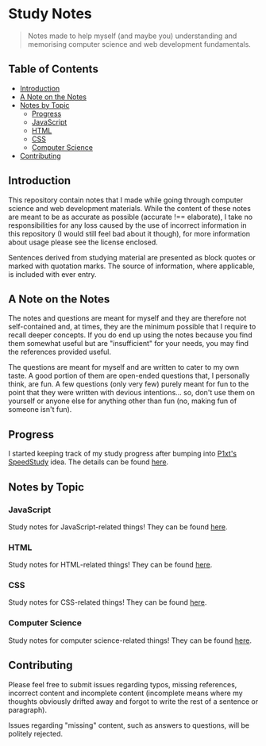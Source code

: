 # Study Notes

> Notes made to help myself (and maybe you) understanding and memorising computer science and web development fundamentals.

## Table of Contents

* [Introduction](#introduction)
* [A Note on the Notes](#a-note-on-the-notes)
* [Notes by Topic](#notes-by-topic)
  * [Progress](#progress)
  * [JavaScript](#javascript)
  * [HTML](#html)
  * [CSS](#css)
  * [Computer Science](#computer-science)
* [Contributing](#contributing)

## Introduction

This repository contain notes that I made while going through computer science and web development materials. While the content of these notes are meant to be as accurate as possible (accurate !== elaborate), I take no responsibilities for any loss caused by the use of incorrect information in this repository (I would still feel bad about it though), for more information about usage please see the license enclosed.

Sentences derived from studying material are presented as block quotes or marked with quotation marks. The source of information, where applicable, is included with ever entry.

## A Note on the Notes

The notes and questions are meant for myself and they are therefore not self-contained and, at times, they are the minimum possible that I require to recall deeper concepts. If you do end up using the notes because you find them somewhat useful but are "insufficient" for your needs, you may find the references provided useful.

The questions are meant for myself and are written to cater to my own taste. A good portion of them are open-ended questions that, I personally think, are fun. A few questions (only very few) purely meant for fun to the point that they were written with devious intentions... so, don't use them on yourself or anyone else for anything other than fun (no, making fun of someone isn't fun).

## Progress

I started keeping track of my study progress after bumping into [P1xt's SpeedStudy](https://github.com/P1xt/speedstudy) idea. The details can be found [here](https://github.com/honmanyau/study-notes/blob/master/Progress.md).

## Notes by Topic

### JavaScript

Study notes for JavaScript-related things! They can be found [here](https://github.com/honmanyau/study-notes/blob/master/JavaScript.md).

### HTML

Study notes for HTML-related things! They can be found [here](https://github.com/honmanyau/study-notes/blob/master/HTML.md).

### CSS

Study notes for CSS-related things! They can be found [here](https://github.com/honmanyau/study-notes/blob/master/CSS.md).

### Computer Science

Study notes for computer science-related things! They can be found [here](https://github.com/honmanyau/study-notes/blob/master/Computer%20Science.md).


## Contributing

Please feel free to submit issues regarding typos, missing references, incorrect content and incomplete content (incomplete means where my thoughts obviously drifted away and forgot to write the rest of a sentence or paragraph).

Issues regarding "missing" content, such as answers to questions, will be politely rejected.
